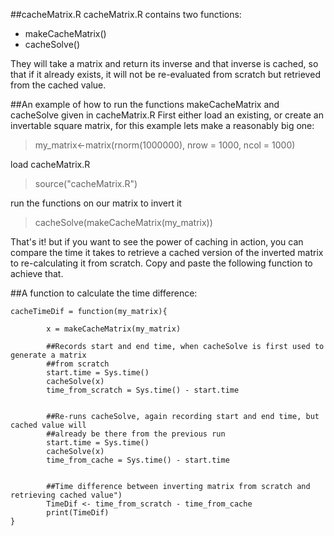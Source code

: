##cacheMatrix.R
cacheMatrix.R contains two functions:
* makeCacheMatrix()
* cacheSolve()

They will take a matrix and return its inverse and that inverse is cached, so that if it already exists, it will not be re-evaluated from scratch but retrieved from the cached value.

##An example of how to run the functions makeCacheMatrix and cacheSolve given in cacheMatrix.R
First either load an existing, or create an invertable square matrix, for this example lets make a reasonably big one:
> my_matrix<-matrix(rnorm(1000000), nrow = 1000, ncol = 1000)

load cacheMatrix.R
> source("cacheMatrix.R")

run the functions on our matrix to invert it
> cacheSolve(makeCacheMatrix(my_matrix))

That's it!  but if you want to see the power of caching in action, you can compare the time it takes to retrieve a cached version of the inverted matrix to re-calculating it from scratch. Copy and paste the following function to achieve that.

##A function to calculate the time difference:

```
cacheTimeDif = function(my_matrix){

        x = makeCacheMatrix(my_matrix)
        
        ##Records start and end time, when cacheSolve is first used to generate a matrix
        ##from scratch
        start.time = Sys.time()
        cacheSolve(x)
        time_from_scratch = Sys.time() - start.time

        
        ##Re-runs cacheSolve, again recording start and end time, but cached value will 
        ##already be there from the previous run
        start.time = Sys.time()
        cacheSolve(x)
        time_from_cache = Sys.time() - start.time

        
        ##Time difference between inverting matrix from scratch and retrieving cached value")
        TimeDif <- time_from_scratch - time_from_cache
        print(TimeDif)
}
```